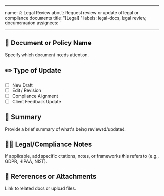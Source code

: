 <!-- =========================================================================
Copyright © 2025 Network Pro Strategies (Network Pro™)
SPDX-License-Identifier: CC-BY-4.0 OR GPL-3.0-or-later
This file is part of Network Pro.
========================================================================== -->

---

name: ⚖️ Legal Review
about: Request review or update of legal or compliance documents
title: "[Legal] "
labels: legal-docs, legal review, documentation
assignees: ''

---

## 📄 Document or Policy Name

Specify which document needs attention.

## ✏️ Type of Update

- [ ] New Draft
- [ ] Edit / Revision
- [ ] Compliance Alignment
- [ ] Client Feedback Update

## 🧠 Summary

Provide a brief summary of what's being reviewed/updated.

## 🕵️‍♀️ Legal/Compliance Notes

If applicable, add specific citations, notes, or frameworks this refers to (e.g., GDPR, HIPAA, NIST).

## 🔗 References or Attachments

Link to related docs or upload files.
